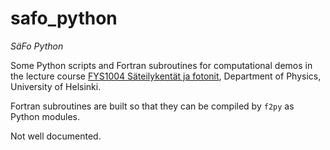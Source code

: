 # safo_python

*SäFo Python*

Some Python scripts and Fortran subroutines for computational demos in the lecture course [FYS1004 Säteilykentät ja fotonit](https://studies.helsinki.fi/courses/cu/hy-CU-117533904-2021-08-01), Department of Physics, University of Helsinki.

Fortran subroutines are built so that they can be compiled by `f2py` as Python modules.

Not well documented.